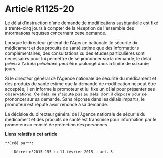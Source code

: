 # Article R1125-20

Le délai d'instruction d'une demande de modifications susbtantielle est fixé à trente-cinq jours à compter de la réception de
l'ensemble des informations requises concernant cette demande.

Lorsque le directeur général de l'Agence nationale de sécurité du médicament et des produits de santé estime que des
informations complémentaires, des consultations ou des études particulières sont nécessaires pour lui permettre de se
prononcer sur la demande, le délai prévu à l'alinéa précédent peut être prolongé dans la limite de soixante jours.

Si le directeur général de l'Agence nationale de sécurité du médicament et des produits de santé estime que la demande de
modification ne peut être acceptée, il en informe le promoteur et lui fixe un délai pour présenter ses observations. Ce délai
ne s'ajoute pas au délai dont il dispose pour se prononcer sur sa demande. Sans réponse dans les délais impartis, le
promoteur est réputé avoir renoncé à sa demande.

La décision du directeur général de l'Agence nationale de sécurité du médicament et des produits de santé est transmise pour
information par le promoteur au comité de protection des personnes.

**Liens relatifs à cet article**

	**Créé par**:

	  - Décret n°2015-155 du 11 février 2015 - art. 3
